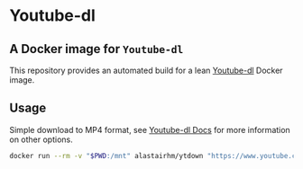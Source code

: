 # Youtube-dl

## A Docker image for `Youtube-dl`

This repository provides an automated build for a lean [Youtube-dl](https://ytdl-org.github.io/youtube-dl/index.html) Docker image.

## Usage

Simple download to MP4 format, see [Youtube-dl Docs](https://github.com/ytdl-org/youtube-dl/blob/master/README.md#options) for more information on other options.

```bash
docker run --rm -v "$PWD:/mnt" alastairhm/ytdown "https://www.youtube.com/watch?v=vJLbRjovtro"
```
